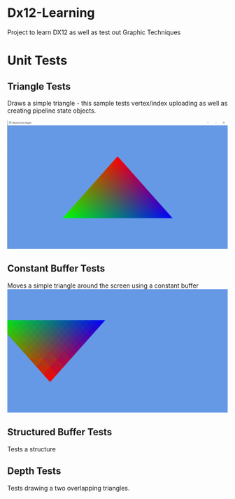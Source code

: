 # Dx12-Learning

Project to learn DX12 as well as test out Graphic Techniques


# Unit Tests

## Triangle Tests
Draws a simple triangle - this sample tests vertex/index uploading as well as creating pipeline state objects.

![Triangle Unit Tests](https://github.com/Impulse21/Dx12-Learning/blob/main/UnitTests/TriangleTest/Triangle.png)

## Constant Buffer Tests
Moves a simple triangle around the screen using a constant buffer
![Constant buffer Unit Tests](https://github.com/Impulse21/Dx12-Learning/blob/main/UnitTests/ConstantBufferTest/Example.gif)

## Structured Buffer Tests
Tests a structure

## Depth Tests
Tests drawing a two overlapping triangles.



